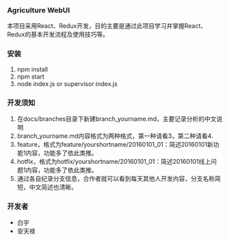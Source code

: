 ### Agriculture WebUI

本项目采用React、Redux开发，目的主要是通过此项目学习并掌握React、Redux的基本开发流程及使用技巧等。

### 安装
1. npm install
2. npm start
3. node index.js or supervisor index.js 

### 开发须知
1. 在docs/branches目录下新建branch_yourname.md，主要记录分析的中文说明
2. branch_yourname.md内容格式为两种格式，第一种请看3，第二种请看4.
3. feature，格式为feature/yourshortname/20160101_01：简述20160101新功能1内容，功能多了依此类推。
4. hotfix，格式为hotfix/yourshortname/20160101_01：简述20160101线上问题1内容，功能多了依此类推。
5. 通过各自纪录分支信息，合作者就可以看到每天其他人开发内容，分支名称简短，中文简述也清晰。

### 开发者
* 白宇
* 安天禄
